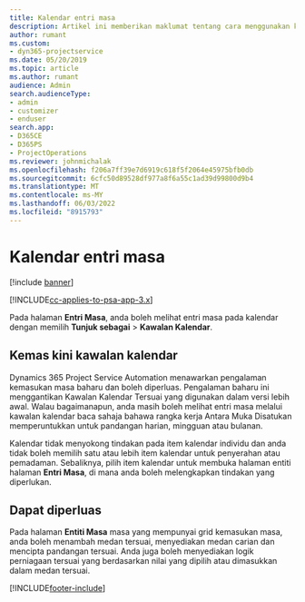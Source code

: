 ```yaml
---
title: Kalendar entri masa
description: Artikel ini memberikan maklumat tentang cara menggunakan kalendar kemasukan masa.
author: rumant
ms.custom:
- dyn365-projectservice
ms.date: 05/20/2019
ms.topic: article
ms.author: rumant
audience: Admin
search.audienceType:
- admin
- customizer
- enduser
search.app:
- D365CE
- D365PS
- ProjectOperations
ms.reviewer: johnmichalak
ms.openlocfilehash: f206a7ff39e7d6919c618f5f2064e45975bfb0db
ms.sourcegitcommit: 6cfc50d89528df977a8f6a55c1ad39d99800d9b4
ms.translationtype: MT
ms.contentlocale: ms-MY
ms.lasthandoff: 06/03/2022
ms.locfileid: "8915793"
---
```

# <a name="time-entry-calendar"></a>Kalendar entri masa

[!include [banner](../includes/psa-now-project-operations.md)]

[!INCLUDE[cc-applies-to-psa-app-3.x](../includes/cc-applies-to-psa-app-3x.md)]

Pada halaman **Entri Masa**, anda boleh melihat entri masa pada kalendar dengan memilih **Tunjuk sebagai** \> **Kawalan Kalendar**.

## <a name="updated-calendar-control"></a>Kemas kini kawalan kalendar

Dynamics 365 Project Service Automation menawarkan pengalaman kemasukan masa baharu dan boleh diperluas. Pengalaman baharu ini menggantikan Kawalan Kalendar Tersuai yang digunakan dalam versi lebih awal. Walau bagaimanapun, anda masih boleh melihat entri masa melalui kawalan kalendar baca sahaja bahawa rangka kerja Antara Muka Disatukan memperuntukkan untuk pandangan harian, mingguan atau bulanan.

Kalendar tidak menyokong tindakan pada item kalendar individu dan anda tidak boleh memilih satu atau lebih item kalendar untuk penyerahan atau pemadaman. Sebaliknya, pilih item kalendar untuk membuka halaman entiti halaman **Entri Masa**, di mana anda boleh melengkapkan tindakan yang diperlukan.

## <a name="extensibility"></a>Dapat diperluas

Pada halaman **Entiti Masa** masa yang mempunyai grid kemasukan masa, anda boleh menambah medan tersuai, menyediakan medan carian dan mencipta pandangan tersuai. Anda juga boleh menyediakan logik perniagaan tersuai yang berdasarkan nilai yang dipilih atau dimasukkan dalam medan tersuai.


[!INCLUDE[footer-include](../includes/footer-banner.md)]
